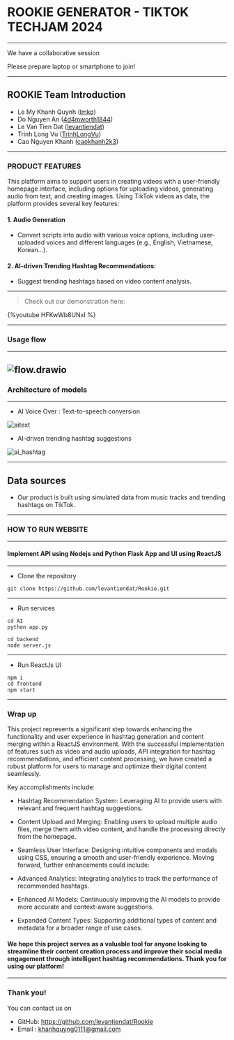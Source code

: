 # ROOKIE GENERATOR - TIKTOK TECHJAM 2024
---

We have a collaborative session

Please prepare laptop or smartphone to join!

---

## ROOKIE Team Introduction

- Le My Khanh Quynh ([lmkq](https://github.com/lmkq))
- Do Nguyen An ([4d4mworth1844](https://github.com/4d4mworth1844))
- Le Van Tien Dat ([levantiendat](https://github.com/levantiendat))
- Trinh Long Vu ([TrinhLongVu](https://github.com/TrinhLongVu))
- Cao Nguyen Khanh ([caokhanh2k3](https://github.com/caokhanh2k3))

---

### PRODUCT FEATURES
This platform aims to support users in creating videos with a user-friendly homepage interface, including options for uploading videos, generating audio from text, and creating images. Using TikTok videos as data, the platform provides several key features:
#### 1. Audio Generation
- Convert scripts into audio with various voice options, including user-uploaded voices and different languages (e.g., English, Vietnamese, Korean...).
#### 2. AI-driven Trending Hashtag Recommendations: 
- Suggest trending hashtags based on video content analysis.

---

> Check out our demonstration here:

{%youtube HFKwWb8UNxI %}

---

### Usage flow

---
![flow.drawio](https://hackmd.io/_uploads/SkyCkKOwA.png)
---

### Architecture of models

---
- AI Voice Over : Text-to-speech conversion

![aitext](https://hackmd.io/_uploads/Bk2MlFdPC.png)

- AI-driven trending hashtag suggestions

![ai_hashtag](https://hackmd.io/_uploads/HkWYgF_vA.png)

---
## Data sources

- Our product is built using simulated data from music tracks and trending hashtags on TikTok.

---

### HOW TO RUN WEBSITE

---

#### Implement API using Nodejs and Python Flask App and UI using ReactJS
---
- Clone the repository

```git
git clone https://github.com/levantiendat/Rookie.git
```
---
- Run services
```python=
cd AI
python app.py
```
```javascript=
cd backend
node server.js
```
---
- Run ReactJs UI
```javascript=
npm i
cd frontend
npm start
```
---


### Wrap up

This project represents a significant step towards enhancing the functionality and user experience in hashtag generation and content merging within a ReactJS environment. With the successful implementation of features such as video and audio uploads, API integration for hashtag recommendations, and efficient content processing, we have created a robust platform for users to manage and optimize their digital content seamlessly.

Key accomplishments include:

- Hashtag Recommendation System: Leveraging AI to provide users with relevant and frequent hashtag suggestions.
- Content Upload and Merging: Enabling users to upload multiple audio files, merge them with video content, and handle the processing directly from the homepage.
- Seamless User Interface: Designing intuitive components and modals using CSS, ensuring a smooth and user-friendly experience.
Moving forward, further enhancements could include:

- Advanced Analytics: Integrating analytics to track the performance of recommended hashtags.
- Enhanced AI Models: Continuously improving the AI models to provide more accurate and context-aware suggestions.
- Expanded Content Types: Supporting additional types of content and metadata for a broader range of use cases.
#### We hope this project serves as a valuable tool for anyone looking to streamline their content creation process and improve their social media engagement through intelligent hashtag recommendations. Thank you for using our platform!

---

### Thank you!

You can contact us on

- GitHub: https://github.com/levantiendat/Rookie
- Email : khanhquyng0111@gmail.com

